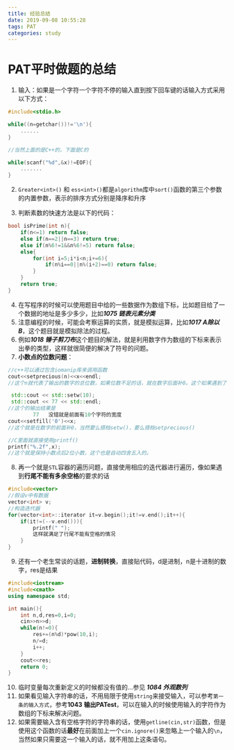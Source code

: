 ```yaml
---
title: 经验总结
date: 2019-09-08 10:55:28
tags: PAT
categories: study
---
```



# PAT平时做题的总结

1. 输入：如果是一个字符一个字符不停的输入直到按下回车键的话输入方式采用以下方式：

```c++
#include<stdio.h>

while((n=getchar())!='\n'){
    ......
}

//当然上面的是C++的，下面是C的

while(scanf("%d",&x)!=EOF){
    .......
}
```

2. `Greater<int>()` 和 `ess<int>()`都是`algorithm`库中`sort()`函数的第三个参数的内置参数，表示的排序方式分别是降序和升序

3. 判断素数的快速方法是以下的代码：

```c++
bool isPrime(int n){
    if(n<=1) return false;
    else if(n==2||n==3) return true;
    else if(n%6!=1&&n%6!=5) return false;
    else{
        for(int i=5;i*i<n;i+=6){
            if(n%i==0||n%(i+2)==0) return false;
        }
    }
    return true;
}
```

4. 在写程序的时候可以使用题目中给的一些数据作为数组下标，比如题目给了一个数据的地址是多少多少，比如***1075 链表元素分类***
5. 注意编程的时候，可能会考察运算的实质，就是模拟运算，比如***1017 A除以B***，这个题目就是模拟除法的过程。
6. 例如***1018 锤子剪刀布***这个题目的解法，就是利用数字作为数组的下标来表示出拳的类型，这样就很简便的解决了符号的问题。
7. **小数点的位数问题**：

```c++
//c++可以通过包含iomanip库来调用函数
cout<<setprecious(n)<<x<<endl;
//这个n就代表了输出的数字的总位数，如果位数不足的话，就在数字后面补0。这个如果遇到了小数的话会自动四舍五入。

 std::cout << std::setw(10);
 std::cout << 77 << std::endl;
//这个的输出结果是
        77   没错就是前面有10个字符的宽度
cout<<setfill('0')<<x;
//这个就是在数字的前面补0，当然要么搭档setw()，要么搭档setprecious()
```

```c
//C里面就直接使用printf()
printf("%.2f",x);
//这个就是保持小数点后2位小数，这个也是自动四舍五入的。
```

8. 再一个就是`STL`容器的遍历问题，直接使用相应的迭代器进行遍历，像如果遇到**行尾不能有多余空格**的要求的话

```c++
#include<vector>
//假设v中有数据
vector<int> v;
//构造迭代器
for(vector<int>::iterator it=v.begin();it!=v.end();it++){
    if(it!=(--v.end())){
        printf(" ");
        这样就满足了行尾不能有空格的情况
    }
}
```

9. 还有一个老生常谈的话题，**进制转换**，直接贴代码，d是进制，n是十进制的数字，res是结果

```c++
#include<iostream>
#include<cmath>
using namespace std;

int main(){
	int n,d,res=0,i=0;
	cin>>n>>d;
	while(n!=0){
		res+=(n%d)*pow(10,i);
		n/=d;
		i++;
	} 
	cout<<res;
	return 0;
} 
```

10. 临时变量每次重新定义的时候都没有值的...参见 ***1084 外观数列*** 
11. 如果看见输入字符串的话，不用局限于使用`string`来接受输入，可以参考`第一条的输入方式`，参考**1043** **输出PATest**，可以在输入的时候使用输入的字符作为数组的下标来解决问题。
12. 如果需要输入含有空格字符的字符串的话，使用`getline(cin,str)`函数，但是使用这个函数的话**最好**在前面加上一个`cin.ignore()`来忽略上一个输入的`\n`，当然如果只需要这一个输入的话，就不用加上这条语句。
